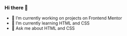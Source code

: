 ### Hi there 👋


- 🔭 I’m currently working on projects on Frontend Mentor
- 🌱 I’m currently learning HTML and CSS
- 💬 Ask me about HTML and CSS


